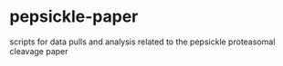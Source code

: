 # pepsickle-paper
scripts for data pulls and analysis related to the pepsickle proteasomal cleavage paper
